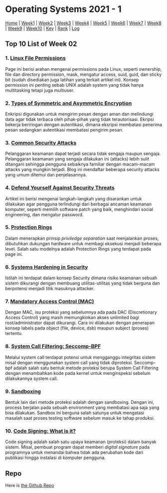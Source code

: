 
# Operating Systems 2021 - 1

[Home](../os211/) | 
[Week1](w01) | 
[Week2](w02) | 
[Week3](w03) | 
[Week4](w04) | 
[Week5](w05) | 
[Week6](w06) | 
[Week7](w07) | 
[Week8](w08) | 
[Week9](w09) | 
[Week10](w10) | 
[Key](../os211/TXT/mypubkey.txt) | 
[Rank](../os211/TXT/myrank.txt) | 
[Log](../os211/TXT/mylog.txt)

## Top 10 List of Week 02

### 1. [Linux File Permissions](https://devconnected.com/linux-file-permissions-complete-guide/#Modifying_permissions_using_the_decimal_form)  
Page ini berisi arahan mengenai permissions pada Linux, seperti ownership, file dan directory permission, mask, mengatur access, suid, guid, dan sticky bit (sudah disediakan juga latihan yang terkait artikel ini). Konsep permission ini penting sebab UNIX adalah system yang tidak hanya multitasking tetapi juga multiuser.


### 2. [Types of Symmetric and Asymmetric Encryption](https://preyproject.com/blog/en/types-of-encryption-symmetric-or-asymmetric-rsa-or-aes/)  
Enkripsi digunakan untuk mengirim pesan dengan aman dan melindungi data agar tidak terbaca oleh pihak-pihak yang tidak terautorisasi. Ekripsi bekerja beriringan dengan autentikasi, dimana eksripsi membatasi penerima pesan sedangkan autentikasi membatasi pengirim pesan.

### 3. [Common Security Attacks](https://phoenixnap.com/blog/cyber-security-attack-types)  
Pelanggaran keamanan dapat terjadi secara tidak sengaja maupun sengaja. Pelanggaran keamanan yang sengaja dilakukan ini (attacks) lebih sulit ditangani sehingga pengguna sebaiknya familiar dengan macam-macam attacks yang mungkin terjadi. Blog ini mendaftar beberapa security attacks yang umum ditemui dan penjelasannya.

### 4. [Defend Yourself Against Security Threats](https://www.csoonline.com/article/3253331/the-two-most-important-ways-to-defend-against-security-threats.html)  
Artikel ini berisi mengenai langkah-langkah yang disarankan untuk dilakukan agar pengguna terlindungi dari berbagai ancaman keamanan komputer, seperti memilih software patch yang baik, menghindari social engineering, dan mengatur password.

### 5. [Protection Rings](https://www.futurelearn.com/info/courses/computer-systems/0/steps/53514)  
Dalam menerapkan prinsip *priviledge separation* saat menjalankan proses, dibutuhkan dukungan hardware untuk membagi eksekusi menjadi beberapa level. Salah satu modelnya adalah Protection Rings yang terdapat pada page ini.

### 6. [Systems Hardening in Security](https://www.beyondtrust.com/resources/glossary/systems-hardening)  
Istilah ini terdapat dalam konsep Security dimana risiko keamanan sebuah sistem dikurangi dengan membuang utilitas-utilitas yang tidak berguna dan berpotensi menjadi titik masuknya attacker.

### 7. [Mandatory Access Control (MAC)](https://www.ionos.com/digitalguide/server/security/what-is-mandatory-access-control-mac/)  
Dengan MAC, isu proteksi yang sebelumnya ada pada DAC (Discretionary Access Control) yang masih memungkinkan akses unlimited bagi root/administrator dapat dikurangi. Cara ini dilakukan dengan penerapan konsep labels pada object (file, device, dsb) maupun subject (proses) tertentu.

### 8. [System Call Filtering: Seccomp-BPF](https://www.kernel.org/doc/html/v4.16/userspace-api/seccomp_filter.html)  
Melalui system call terdapat potensi untuk mengganggu integritas sistem misal dengan menggunakan system call yang tidak diproteksi. Seccomp-bpf adalah salah satu bentuk metode proteksi berupa System Call Filtering dengan menambahkan kode pada kernel untuk menginspeksi sebelum dilakukannya system call. 

### 9. [Sandboxing](https://searchsecurity.techtarget.com/definition/sandbox)  
Bentuk lain dari metode proteksi adalah dengan sandboxing. Dengan ini, process berjalan pada sebuah environment yang membatasi apa saja yang bisa dilakukan. Sandbox ini berguna salah satunya untuk mengatasi masalah saat proses testing software sebelum masuk ke tahap produksi.

### 10. [Code Signing: What is it?](https://www.venafi.com/education-center/code-signing/what-is-code-signing)  
Code signing adalah salah satu upaya keamanan (proteksi) dalam banyak sistem. Misal, pembuat program dapat memberi *digital signature* pada programnya untuk menandai bahwa tidak ada perubahan kode dari publikasi hingga instalasi di komputer pengguna. 

## Repo
Here is [the Github Repo](https://github.com/ni-tami/os211)
